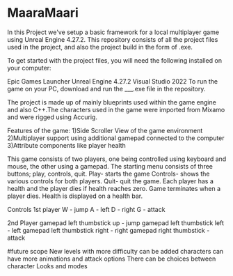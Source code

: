 # MaaraMaari
In this Project we've setup a basic framework for a local multiplayer game using Unreal Engine 4.27.2. This repository consists of all the project files used in the project, and also the project build in the form of .exe.

To get started with the project files, you will need the following installed on your computer:

Epic Games Launcher
Unreal Engine 4.27.2
Visual Studio 2022
To run the game on your PC, download and run the ___.exe file in the repository.

The project is made up of mainly blueprints used within the game engine and also C++.The characters used in the game were imported from Mixamo and were rigged using Accurig.

Features of the game: 1)Side Scroller View of the game environment 2)Multiplayer support using additional gamepad connected to the computer 3)Attribute components like player health

This game consists of two players, one being controlled using keyboard and mouse, the other using a gamepad. The starting menu consists of three buttons; play, controls, quit. Play- starts the game Controls- shows the various controls for both players. Quit- quit the game.
Each player has a health and the player dies if health reaches zero.
Game terminates when a player dies.
Health is displayed on a health bar.

Controls
1st player
W - jump
A - left
D - right
G - attack

2nd Player
gamepad left thumbstick up - jump
gamepad left thumbstick left - left
gamepad left thumbstick right - right
gamepad right thumbstick - attack


#future scope
New levels with more difficulty can be added
characters can have more animations and attack options
There can be choices between character Looks and modes


